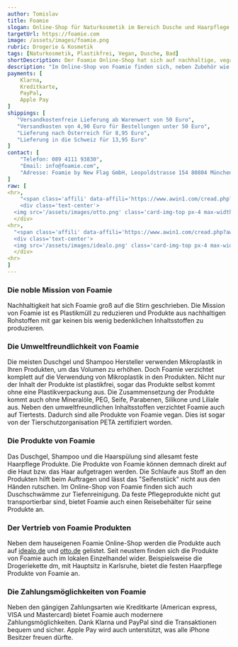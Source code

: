 ```yaml
---
author: Tomislav
title: Foamie
slogan: Online-Shop für Naturkosmetik im Bereich Dusche und Haarpflege
targetUrl: https://foamie.com
image: /assets/images/foamie.png
rubric: Drogerie & Kosmetik
tags: [Naturkosmetik, Plastikfrei, Vegan, Dusche, Bad]
shortDescription: Der Foamie Online-Shop hat sich auf nachhaltige, vegane und plastikfreie Naturkosmetik Produkte, im Bereich Dusche und Haarpflege, spezialisiert. 
description: "Im Online-Shop von Foamie finden sich, neben Zubehör wie Duschschwämme und Reisebehälter weitere Produkte wie Duschgel, Shampoo und Conditioner (Haarspülung). Allesamt sind vegan, plastikrei und aus nachhaltigen Rohstoffen produziert. Die Naturkosmetik Produkte kommen alle ganz ohne Plastikverpackungen aus und werden in Europa produziert. Die Firma Foamie verzichtet außerdem komplett auf Mineralöle, PEG, Seife, Parabenen, Silikone & Liliale."
payments: [
    Klarna,
    Kreditkarte,
    PayPal,
    Apple Pay
]
shippings: [
   "Versandkostenfreie Lieferung ab Warenwert von 50 Euro",
   "Versandkosten von 4,90 Euro für Bestellungen unter 50 Euro",
   "Lieferung nach Österreich für 8,95 Euro",
   "Lieferung in die Schweiz für 13,95 Euro"
]
contact: [
    "Telefon: 089 4111 93830",
    "Email: info@foamie.com",
    "Adresse: Foamie by New Flag GmbH, Leopoldstrasse 154 80804 München Deutschland"
]
raw: [
<hr>,
    "<span class='affili' data-affili='https://www.awin1.com/cread.php?awinmid=14336&awinaffid=731132&clickref=&ued=https%3A%2F%2Fwww.otto.de%2Fsuche%2FFoamie%2F' rel='nofollow'><h3 class='h6'>Foamie im Preisvergleich auf otto.de</h3>
    <div class='text-center'>
  <img src='/assets/images/otto.png' class='card-img-top px-4 max-width-300'></span>",
  </div>
<hr>,
  "<span class='affili' data-affili='https://www.awin1.com/cread.php?awinmid=15536&awinaffid=381745&clickref=&ued=https%3A%2F%2Fwww.idealo.de%2Fpreisvergleich%2FMainSearchProductCategory.html%3Fq%3Dfoamie' rel='nofollow'><h3 class='h6'>Foamie im Preisvergleich auf idealo.de</h3>
  <div class='text-center'>
  <img src='/assets/images/idealo.png' class='card-img-top px-4 max-width-300'></span>",
  </div>
<hr>
]
---
```


### Die noble Mission von Foamie

Nachhaltigkeit hat sich Foamie groß auf die Stirn geschrieben. Die Mission von Foamie ist es Plastikmüll zu reduzieren und Produkte aus nachhaltigen Rohstoffen mit gar keinen bis wenig bedenklichen Inhaltsstoffen zu produzieren.

### Die Umweltfreundlichkeit von Foamie

Die meisten Duschgel und Shampoo Hersteller verwenden Mikroplastik in Ihren Produkten, um das Volumen zu erhöhen. Doch Foamie verzichtet komplett auf die Verwendung von Mikroplastik in den Produkten. Nicht nur der Inhalt der Produkte ist plastikfrei, sogar das Produkte selbst kommt ohne eine Plastikverpackung aus. Die Zusammensetzung der Produkte kommt auch ohne Mineralöle, PEG, Seife, Parabenen, Silikone und Liliale aus. Neben den umweltfreundlichen Inhaltsstoffen verzichtet Foamie auch auf Tiertests. Dadurch sind alle Produkte von Foamie vegan. Dies ist sogar von der Tierschutzorganisation PETA zertifiziert worden. 

### Die Produkte von Foamie

Das Duschgel, Shampoo und die Haarspülung sind allesamt feste Haarpflege Produkte. Die Produkte von Foamie können demnach direkt auf die Haut bzw. das Haar aufgetragen werden. Die Schlaufe aus Stoff an den Produkten hilft beim Auftragen und lässt das "Seifenstück" nicht aus den Händen rutschen. Im Online-Shop von Foamie finden sich auch Duschschwämme zur Tiefenreinigung. Da feste Pflegeprodukte nicht gut transportierbar sind, bietet Foamie auch einen Reisebehälter für seine Produkte an.

### Der Vertrieb von Foamie Produkten

Neben dem hauseigenen Foamie Online-Shop werden die Produkte auch auf <span class='affili' data-affili='https://www.awin1.com/cread.php?awinmid=15536&awinaffid=381745&clickref=&ued=https%3A%2F%2Fwww.idealo.de%2Fpreisvergleich%2FMainSearchProductCategory.html%3Fq%3Dfoamie' rel='nofollow'><a href="https://idealo.de">idealo.de</a>
  </span> und <span class='affili' data-affili='https://www.awin1.com/cread.php?awinmid=14336&awinaffid=731132&clickref=&ued=https%3A%2F%2Fwww.otto.de%2Fsuche%2FFoamie%2F' rel='nofollow'><a href="https://otto.de">otto.de</a></span> gelistet. Seit neustem finden sich die Produkte von Foamie auch im lokalen Einzelhandel wider. Beispielsweise die Drogeriekette dm, mit Hauptsitz in Karlsruhe, bietet die festen Haarpflege Produkte von Foamie an.

### Die Zahlungsmöglichkeiten von Foamie

Neben den gängigen Zahlungsarten wie Kreditkarte (American express, VISA und Mastercard) bietet Foamie auch modernere Zahlungsmöglichkeiten. Dank Klarna und PayPal sind die Transaktionen bequem und sicher. Apple Pay wird auch unterstützt, was alle iPhone Besitzer freuen dürfte.